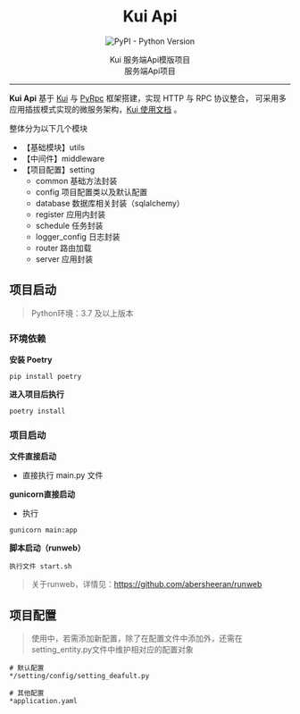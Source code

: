 <div align="center">
<h1>Kui Api</h1>

<p>
<img src="https://img.shields.io/pypi/pyversions/index.py" alt="PyPI - Python Version" />
</p>
Kui 服务端Api模版项目<br>
服务端Api项目
</div>

---

**Kui Api** 基于 [Kui](https://github.com/abersheeran/kui) 与 [PyRpc](https://github.com/abersheeran/rpc.py) 框架搭建，实现 HTTP 与 RPC 协议整合，
可采用多应用插拔模式实现的微服务架构，[Kui 使用文档](https://kui.aber.sh/) 。

整体分为以下几个模块

- 【基础模块】utils
- 【中间件】middleware
- 【项目配置】setting
  - common 基础方法封装
  - config 项目配置类以及默认配置
  - database 数据库相关封装（sqlalchemy）
  - register 应用内封装
  - schedule 任务封装
  - logger_config 日志封装
  - router 路由加载
  - server 应用封装


## 项目启动
> Python环境：3.7 及以上版本

### 环境依赖

**安装 Poetry**
```
pip install poetry
```

**进入项目后执行**
```
poetry install
```

### 项目启动

**文件直接启动**

- 直接执行 main.py 文件

**gunicorn直接启动**


- 执行
```
gunicorn main:app
```

**脚本启动（runweb）**
```shell
执行文件 start.sh
```
> 关于runweb，详情见：https://github.com/abersheeran/runweb


## 项目配置
> 使用中，若需添加新配置，除了在配置文件中添加外，还需在setting_entity.py文件中维护相对应的配置对象
```
# 默认配置
*/setting/config/setting_deafult.py

# 其他配置
*application.yaml
```

